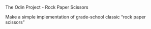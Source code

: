 The Odin Project - Rock Paper Scissors

Make a simple implementation of grade-school classic “rock paper scissors”
